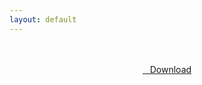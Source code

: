 ```yaml
---
layout: default
---
```


<br />

<br />

<center>
<a href="https://drive.google.com/uc?authuser=0&id=1CDV60i_LK-GnTh9DVoayuBY9QgFc-wNy&export=download" class="hbt"><i class="fa fa-chevron-down" aria-hidden="true"></i>&nbsp; &nbsp;Download</a>
</center><br />

<br />
